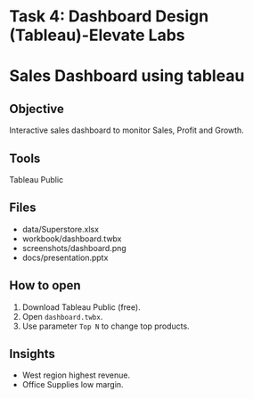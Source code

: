 # Task 4: Dashboard Design (Tableau)-Elevate Labs

# Sales Dashboard using tableau

## Objective
Interactive sales dashboard to monitor Sales, Profit and Growth.

## Tools
Tableau Public

## Files
- data/Superstore.xlsx
- workbook/dashboard.twbx
- screenshots/dashboard.png
- docs/presentation.pptx

## How to open
1. Download Tableau Public (free).
2. Open `dashboard.twbx`.
3. Use parameter `Top N` to change top products.

## Insights
- West region highest revenue.
- Office Supplies low margin.
